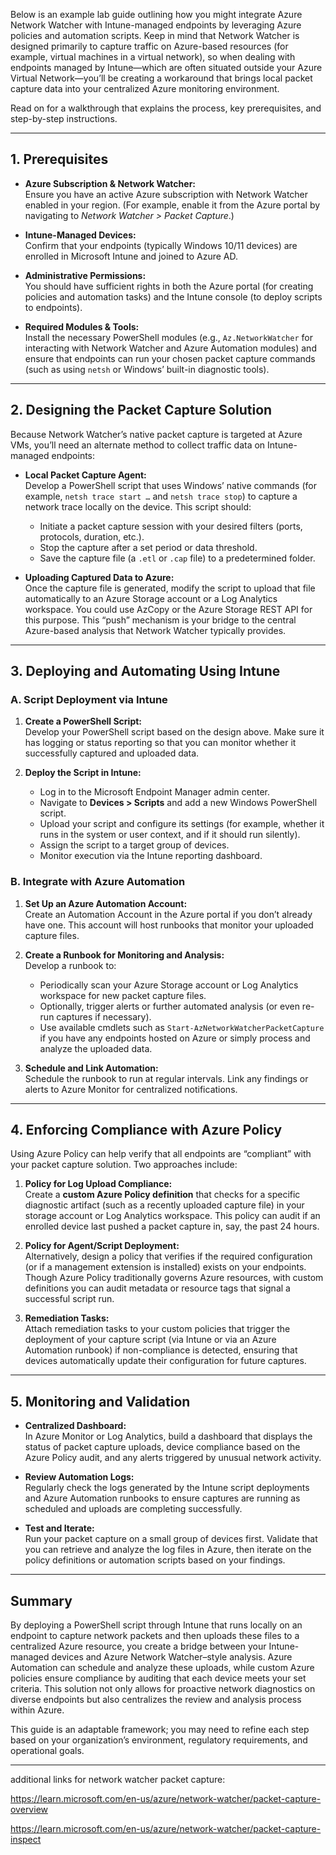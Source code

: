 Below is an example lab guide outlining how you might integrate Azure Network Watcher with Intune-managed endpoints by leveraging Azure policies and automation scripts. Keep in mind that Network Watcher is designed primarily to capture traffic on Azure-based resources (for example, virtual machines in a virtual network), so when dealing with endpoints managed by Intune—which are often situated outside your Azure Virtual Network—you’ll be creating a workaround that brings local packet capture data into your centralized Azure monitoring environment.

Read on for a walkthrough that explains the process, key prerequisites, and step-by-step instructions.

---

## 1. Prerequisites

- **Azure Subscription & Network Watcher:**  
  Ensure you have an active Azure subscription with Network Watcher enabled in your region. (For example, enable it from the Azure portal by navigating to *Network Watcher > Packet Capture*.)  

- **Intune-Managed Devices:**  
  Confirm that your endpoints (typically Windows 10/11 devices) are enrolled in Microsoft Intune and joined to Azure AD.  
 
- **Administrative Permissions:**  
  You should have sufficient rights in both the Azure portal (for creating policies and automation tasks) and the Intune console (to deploy scripts to endpoints).  

- **Required Modules & Tools:**  
  Install the necessary PowerShell modules (e.g., `Az.NetworkWatcher` for interacting with Network Watcher and Azure Automation modules) and ensure that endpoints can run your chosen packet capture commands (such as using `netsh` or Windows’ built-in diagnostic tools).

---

## 2. Designing the Packet Capture Solution

Because Network Watcher’s native packet capture is targeted at Azure VMs, you’ll need an alternate method to collect traffic data on Intune-managed endpoints:

- **Local Packet Capture Agent:**  
  Develop a PowerShell script that uses Windows’ native commands (for example, `netsh trace start …` and `netsh trace stop`) to capture a network trace locally on the device. This script should:
  - Initiate a packet capture session with your desired filters (ports, protocols, duration, etc.).
  - Stop the capture after a set period or data threshold.
  - Save the capture file (a `.etl` or `.cap` file) to a predetermined folder.

- **Uploading Captured Data to Azure:**  
  Once the capture file is generated, modify the script to upload that file automatically to an Azure Storage account or a Log Analytics workspace. You could use AzCopy or the Azure Storage REST API for this purpose. This “push” mechanism is your bridge to the central Azure-based analysis that Network Watcher typically provides.

---

## 3. Deploying and Automating Using Intune

### A. **Script Deployment via Intune**

1. **Create a PowerShell Script:**  
   Develop your PowerShell script based on the design above. Make sure it has logging or status reporting so that you can monitor whether it successfully captured and uploaded data.

2. **Deploy the Script in Intune:**  
   - Log in to the Microsoft Endpoint Manager admin center.
   - Navigate to **Devices > Scripts** and add a new Windows PowerShell script.  
   - Upload your script and configure its settings (for example, whether it runs in the system or user context, and if it should run silently).
   - Assign the script to a target group of devices.  
   - Monitor execution via the Intune reporting dashboard.

### B. **Integrate with Azure Automation**

1. **Set Up an Azure Automation Account:**  
   Create an Automation Account in the Azure portal if you don’t already have one. This account will host runbooks that monitor your uploaded capture files.

2. **Create a Runbook for Monitoring and Analysis:**  
   Develop a runbook to:
   - Periodically scan your Azure Storage account or Log Analytics workspace for new packet capture files.
   - Optionally, trigger alerts or further automated analysis (or even re-run captures if necessary).
   - Use available cmdlets such as `Start-AzNetworkWatcherPacketCapture` if you have any endpoints hosted on Azure or simply process and analyze the uploaded data.

3. **Schedule and Link Automation:**  
   Schedule the runbook to run at regular intervals. Link any findings or alerts to Azure Monitor for centralized notifications.

---

## 4. Enforcing Compliance with Azure Policy

Using Azure Policy can help verify that all endpoints are “compliant” with your packet capture solution. Two approaches include:

1. **Policy for Log Upload Compliance:**  
   Create a **custom Azure Policy definition** that checks for a specific diagnostic artifact (such as a recently uploaded capture file) in your storage account or Log Analytics workspace. This policy can audit if an enrolled device last pushed a packet capture in, say, the past 24 hours.

2. **Policy for Agent/Script Deployment:**  
   Alternatively, design a policy that verifies if the required configuration (or if a management extension is installed) exists on your endpoints. Though Azure Policy traditionally governs Azure resources, with custom definitions you can audit metadata or resource tags that signal a successful script run.

3. **Remediation Tasks:**  
   Attach remediation tasks to your custom policies that trigger the deployment of your capture script (via Intune or via an Azure Automation runbook) if non-compliance is detected, ensuring that devices automatically update their configuration for future captures.

---

## 5. Monitoring and Validation

- **Centralized Dashboard:**  
  In Azure Monitor or Log Analytics, build a dashboard that displays the status of packet capture uploads, device compliance based on the Azure Policy audit, and any alerts triggered by unusual network activity.

- **Review Automation Logs:**  
  Regularly check the logs generated by the Intune script deployments and Azure Automation runbooks to ensure captures are running as scheduled and uploads are completing successfully.

- **Test and Iterate:**  
  Run your packet capture on a small group of devices first. Validate that you can retrieve and analyze the log files in Azure, then iterate on the policy definitions or automation scripts based on your findings.

---

## Summary

By deploying a PowerShell script through Intune that runs locally on an endpoint to capture network packets and then uploads these files to a centralized Azure resource, you create a bridge between your Intune-managed devices and Azure Network Watcher–style analysis. Azure Automation can schedule and analyze these uploads, while custom Azure policies ensure compliance by auditing that each device meets your set criteria. This solution not only allows for proactive network diagnostics on diverse endpoints but also centralizes the review and analysis process within Azure.

This guide is an adaptable framework; you may need to refine each step based on your organization’s environment, regulatory requirements, and operational goals.

---

additional links for network watcher packet capture:  

https://learn.microsoft.com/en-us/azure/network-watcher/packet-capture-overview

https://learn.microsoft.com/en-us/azure/network-watcher/packet-capture-inspect

